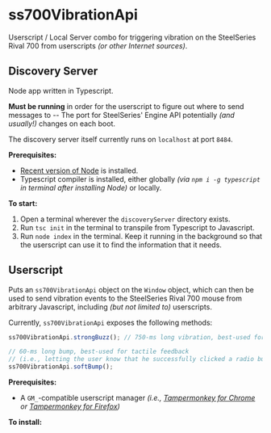 # ss700VibrationApi

Userscript / Local Server combo for triggering vibration on the SteelSeries Rival 700 from userscripts *(or other Internet sources)*.

## Discovery Server

Node app written in Typescript.

**Must be running** in order for the userscript to figure out where to send messages to -- The port for SteelSeries' Engine API potentially *(and usually!)* changes on each boot.

The discovery server itself currently runs on ```localhost``` at port ```8484```.

**Prerequisites:**

- [Recent version of Node](https://nodejs.org/en/download/) is installed.
- Typescript compiler is installed, either globally *(via ```npm i -g typescript``` in terminal after installing Node)* or locally.

**To start:** 

1. Open a terminal wherever the ```discoveryServer``` directory exists.  
2. Run ```tsc init``` in the terminal to transpile from Typescript to Javascript.
3. Run ```node index``` in the terminal. Keep it running in the background so that the userscript can use it to find the information that it needs.

## Userscript

Puts an ```ss700VibrationApi``` object on the ```Window``` object, which can then be used to send vibration events to the SteelSeries Rival 700 mouse from arbitrary Javascript, including *(but not limited to)* userscripts.

Currently, ```ss700VibrationApi``` exposes the following methods:

```javascript
ss700VibrationApi.strongBuzz(); // 750-ms long vibration, best-used for notifications.

// 60-ms long bump, best-used for tactile feedback
// (i.e., letting the user know that he successfully clicked a radio button rather than missing it).
ss700VibrationApi.softBump(); 
```

**Prerequisites:**

- A ```GM_```-compatible userscript manager *(i.e., [Tampermonkey for Chrome](https://chrome.google.com/webstore/detail/tampermonkey/dhdgffkkebhmkfjojejmpbldmpobfkfo?hl=en) or [Tampermonkey for Firefox](https://addons.mozilla.org/en-US/firefox/addon/tampermonkey/))*

**To install:**
